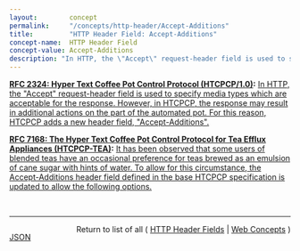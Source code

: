 ```yaml
---
layout:        concept
permalink:     "/concepts/http-header/Accept-Additions"
title:         "HTTP Header Field: Accept-Additions"
concept-name:  HTTP Header Field
concept-value: Accept-Additions
description: "In HTTP, the \"Accept\" request-header field is used to specify media types which are acceptable for the response. However, in HTCPCP, the response may result in additional actions on the part of the automated pot. For this reason, HTCPCP adds a new header field, \"Accept-Additions\"."
---
```


**[RFC 2324: Hyper Text Coffee Pot Control Protocol (HTCPCP/1.0)](/specs/IETF/RFC/2324 "This document describes HTCPCP, a protocol for controlling, monitoring, and diagnosing coffee pots."):** [In HTTP, the "Accept" request-header field is used to specify media types which are acceptable for the response. However, in HTCPCP, the response may result in additional actions on the part of the automated pot. For this reason, HTCPCP adds a new header field, "Accept-Additions".](http://tools.ietf.org/html/rfc2324#section-2.2.2.1 "Read documentation for HTTP Header Field &#34;Accept-Additions&#34;")

**[RFC 7168: The Hyper Text Coffee Pot Control Protocol for Tea Efflux Appliances (HTCPCP-TEA)](/specs/IETF/RFC/7168 "The Hyper Text Coffee Pot Control Protocol (HTCPCP) specification does not allow for the brewing of tea, in all its variety and complexity. This paper outlines an extension to HTCPCP to allow for pots to provide networked tea-brewing facilities."):** [It has been observed that some users of blended teas have an occasional preference for teas brewed as an emulsion of cane sugar with hints of water. To allow for this circumstance, the Accept-Additions header field defined in the base HTCPCP specification is updated to allow the following options.](http://tools.ietf.org/html/rfc7168#section-2.2.1 "Read documentation for HTTP Header Field &#34;Accept-Additions&#34;")

<br/>
<hr/>

<p style="float : left"><a href="./Accept-Additions.json" title="JSON representing this particular Web Concept value">JSON</a></p>
<p style="text-align: right">Return to list of all ( <a href="../http-headers">HTTP Header Fields</a> | <a href="../">Web Concepts</a> )</p>
